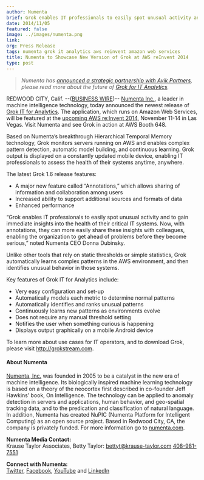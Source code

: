 ```yaml
---
author: Numenta
brief: Grok enables IT professionals to easily spot unusual activity and to gain immediate insights into the health of their critical IT systems. Now, with annotations, they can more easily share
date: 2014/11/05
featured: false
image: ../images/numenta.png
link:
org: Press Release
tags: numenta grok it analytics aws reinvent amazon web services
title: Numenta to Showcase New Version of Grok at AWS reInvent 2014
type: post
---
```


> *Numenta has [announced a strategic partnership with Avik
  Partners](/press/2015/08/19/numenta-announces-licensing-of-grok-for-it-to-avik-partners/),
  please read more about the future of
  [Grok for IT Analytics](http://grokstream.com).*

REDWOOD CITY, Calif. --([BUSINESS WIRE](http://www.businesswire.com/))--
[Numenta Inc.](/), a leader in machine intelligence technology,
today announced the newest release of
[Grok IT for Analytics](/assets/pdf/grok/resources/1.6/Grok-1.6-DataSheet.pdf).
The application, which runs on Amazon Web Services, will be featured
at the [upcoming AWS re:Invent 2014](https://reinvent.awsevents.com/),
November 11-14 in Las Vegas. Visit Numenta and see Grok in action at
AWS Booth 648.

Based on Numenta’s breakthrough Hierarchical Temporal Memory technology, Grok
monitors servers running on AWS and enables complex pattern detection, automatic
model building, and continuous learning. Grok output is displayed on a
constantly updated mobile device, enabling IT professionals to assess the health
of their systems anytime, anywhere.

The latest Grok 1.6 release features:

* A major new feature called “Annotations,” which allows sharing of information
  and collaboration among users
* Increased ability to support additional sources and formats of data
* Enhanced performance

“Grok enables IT professionals to easily spot unusual activity and to gain
immediate insights into the health of their critical IT systems. Now, with
annotations, they can more easily share these insights with colleagues, enabling
the organization to get ahead of problems before they become serious,” noted
Numenta CEO Donna Dubinsky.

Unlike other tools that rely on static thresholds or simple statistics, Grok
automatically learns complex patterns in the AWS environment, and then
identifies unusual behavior in those systems.

Key features of Grok IT for Analytics include:

* Very easy configuration and set-up
* Automatically models each metric to determine normal patterns
* Automatically identifies and ranks unusual patterns
* Continuously learns new patterns as environments evolve
* Does not require any manual threshold setting
* Notifies the user when something curious is happening
* Displays output graphically on a mobile Android device

To learn more about use cases for IT operators, and to download Grok, please
visit http://grokstream.com.

#### About Numenta

[Numenta, Inc.](/) was founded in 2005 to be a catalyst in the
new era of machine intelligence. Its biologically inspired machine learning
technology is based on a theory of the neocortex first described in co-founder
Jeff Hawkins’ book, On Intelligence. The technology can be applied to anomaly
detection in servers and applications, human behavior, and geo-spatial tracking
data, and to the predication and classification of natural language. In
addition, Numenta has created NuPIC (Numenta Platform for Intelligent Computing)
as an open source project. Based in Redwood City, CA, the company is privately
funded. For more information go to [numenta.com](/).

**Numenta Media Contact:** <br/>
Krause Taylor Associates,
Betty Taylor:
[bettyt@krause-taylor.com](mailto:bettyt@krause-taylor.com)
[408-981-7551](tel:+1-408-981-7551)

**Connect with Numenta:** <br/>
[Twitter](https://twitter.com/numenta),
[Facebook](https://www.facebook.com/pages/Numenta/321559142118?ref=br_tf),
[YouTube](https://www.youtube.com/user/numenta) and
[LinkedIn](https://www.linkedin.com/company/numenta)
